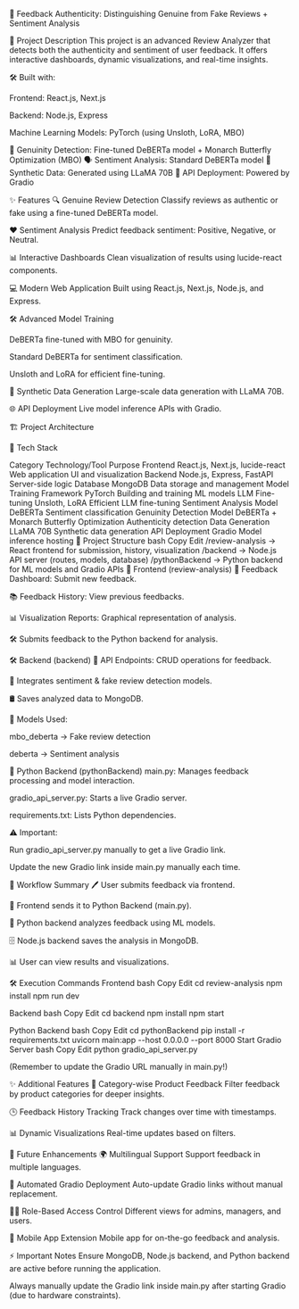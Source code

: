 
🎯 Feedback Authenticity: Distinguishing Genuine from Fake Reviews + Sentiment Analysis

📄 Project Description
This project is an advanced Review Analyzer that detects both the authenticity and sentiment of user feedback.
It offers interactive dashboards, dynamic visualizations, and real-time insights.

🛠️ Built with:

Frontend: React.js, Next.js

Backend: Node.js, Express

Machine Learning Models: PyTorch (using Unsloth, LoRA, MBO)

🧠 Genuinity Detection: Fine-tuned DeBERTa model + Monarch Butterfly Optimization (MBO)
🗣️ Sentiment Analysis: Standard DeBERTa model
🤖 Synthetic Data: Generated using LLaMA 70B
🚀 API Deployment: Powered by Gradio

✨ Features
🔍 Genuine Review Detection
Classify reviews as authentic or fake using a fine-tuned DeBERTa model.

❤️ Sentiment Analysis
Predict feedback sentiment: Positive, Negative, or Neutral.

📊 Interactive Dashboards
Clean visualization of results using lucide-react components.

💻 Modern Web Application
Built using React.js, Next.js, Node.js, and Express.

🛠️ Advanced Model Training

DeBERTa fine-tuned with MBO for genuinity.

Standard DeBERTa for sentiment classification.

Unsloth and LoRA for efficient fine-tuning.

🧪 Synthetic Data Generation
Large-scale data generation with LLaMA 70B.

🌐 API Deployment
Live model inference APIs with Gradio.

🏗️ Project Architecture

🚀 Tech Stack

Category	Technology/Tool	Purpose
Frontend	React.js, Next.js, lucide-react	Web application UI and visualization
Backend	Node.js, Express, FastAPI	Server-side logic
Database	MongoDB	Data storage and management
Model Training Framework	PyTorch	Building and training ML models
LLM Fine-tuning	Unsloth, LoRA	Efficient LLM fine-tuning
Sentiment Analysis Model	DeBERTa	Sentiment classification
Genuinity Detection Model	DeBERTa + Monarch Butterfly Optimization	Authenticity detection
Data Generation	LLaMA 70B	Synthetic data generation
API Deployment	Gradio	Model inference hosting
📂 Project Structure
bash
Copy
Edit
/review-analysis     → React frontend for submission, history, visualization
/backend              → Node.js API server (routes, models, database)
/pythonBackend        → Python backend for ML models and Gradio APIs
🎨 Frontend (review-analysis)
📝 Feedback Dashboard: Submit new feedback.

📚 Feedback History: View previous feedbacks.

📊 Visualization Reports: Graphical representation of analysis.

🛠️ Submits feedback to the Python backend for analysis.

🛠️ Backend (backend)
📡 API Endpoints: CRUD operations for feedback.

🤖 Integrates sentiment & fake review detection models.

🛢️ Saves analyzed data to MongoDB.

🧠 Models Used:

mbo_deberta → Fake review detection

deberta → Sentiment analysis

🧪 Python Backend (pythonBackend)
main.py: Manages feedback processing and model interaction.

gradio_api_server.py: Starts a live Gradio server.

requirements.txt: Lists Python dependencies.

⚠️ Important:

Run gradio_api_server.py manually to get a live Gradio link.

Update the new Gradio link inside main.py manually each time.

🔄 Workflow Summary
🖊️ User submits feedback via frontend.

🔗 Frontend sends it to Python Backend (main.py).

🧠 Python backend analyzes feedback using ML models.

🗄️ Node.js backend saves the analysis in MongoDB.

📊 User can view results and visualizations.

🛠️ Execution Commands
Frontend
bash
Copy
Edit
cd review-analysis
npm install
npm run dev

Backend
bash
Copy
Edit
cd backend
npm install
npm start

Python Backend
bash
Copy
Edit
cd pythonBackend
pip install -r requirements.txt
uvicorn main:app --host 0.0.0.0 --port 8000
Start Gradio Server
bash
Copy
Edit
python gradio_api_server.py

(Remember to update the Gradio URL manually in main.py!)


✨ Additional Features
🛒 Category-wise Product Feedback
Filter feedback by product categories for deeper insights.

🕒 Feedback History Tracking
Track changes over time with timestamps.

📊 Dynamic Visualizations
Real-time updates based on filters.

🚀 Future Enhancements
🌍 Multilingual Support
Support feedback in multiple languages.

🔄 Automated Gradio Deployment
Auto-update Gradio links without manual replacement.

🧑‍💼 Role-Based Access Control
Different views for admins, managers, and users.

📱 Mobile App Extension
Mobile app for on-the-go feedback and analysis.

⚡ Important Notes
Ensure MongoDB, Node.js backend, and Python backend are active before running the application.

Always manually update the Gradio link inside main.py after starting Gradio (due to hardware constraints).
